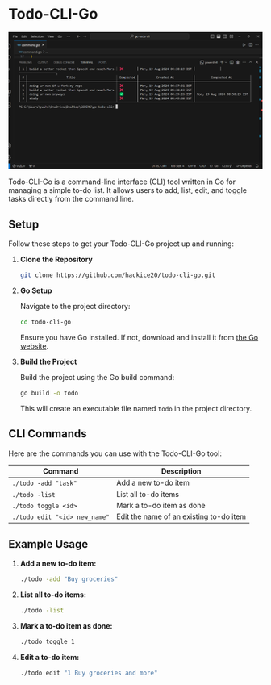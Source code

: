    # Todo-CLI-Go
   ![](https://github.com/hackice20/todo-cli-go/blob/main/Screenshot%202024-08-19%20085905.png)


   Todo-CLI-Go is a command-line interface (CLI) tool written in Go for managing a simple to-do list. It allows users to add, list, edit, and toggle tasks directly from the command line.

   ## Setup

   Follow these steps to get your Todo-CLI-Go project up and running:

   1. **Clone the Repository**

      ```bash
      git clone https://github.com/hackice20/todo-cli-go.git
      ```

   2. **Go Setup**

      Navigate to the project directory:

      ```bash
      cd todo-cli-go
      ```

      Ensure you have Go installed. If not, download and install it from [the Go website](https://golang.org/dl/).

   3. **Build the Project**

      Build the project using the Go build command:

      ```bash
      go build -o todo
      ```

      This will create an executable file named `todo` in the project directory.

   ## CLI Commands

   Here are the commands you can use with the Todo-CLI-Go tool:

   | Command                         | Description                      |
   |---------------------------------|----------------------------------|
   | `./todo -add "task"`            | Add a new to-do item             |
   | `./todo -list`                  | List all to-do items             |
   | `./todo toggle <id>`            | Mark a to-do item as done        |
   | `./todo edit "<id> new_name"`   | Edit the name of an existing to-do item |

   ## Example Usage

   1. **Add a new to-do item:**

      ```bash
      ./todo -add "Buy groceries"
      ```

   2. **List all to-do items:**

      ```bash
      ./todo -list
      ```

   3. **Mark a to-do item as done:**

      ```bash
      ./todo toggle 1
      ```

   4. **Edit a to-do item:**

      ```bash
      ./todo edit "1 Buy groceries and more"
      ```

  
